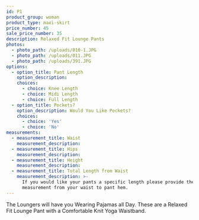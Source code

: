 ```yaml
---
id: P1
product_group: woman
product_type: maxi-skirt
price_number: 45
sale_price_number: 35
description: Relaxed Fit Lounge Pants
photos:
  - photo_path: /uploads/010-1.JPG
  - photo_path: /uploads/011.JPG
  - photo_path: /uploads/391.JPG
options:
  - option_title: Pant Length
    option_description:
    choices:
      - choice: Knee Length
      - choice: Midi Length
      - choice: Full Length
  - option_title: Pockets?
    option_description: Would You Like Pockets?
    choices:
      - choice: 'Yes'
      - choice: 'No'
measurements:
  - measurement_title: Waist
    measurement_description:
  - measurement_title: Hips
    measurement_description:
  - measurement_title: Height
    measurement_description:
  - measurement_title: Total Length from Waist
    measurement_description: >-
      If you would like your pants a specific length please provide the
      measurement from your waist to pant hem.
---
```


The Loungers will have you Wearing Pajamas all Day. These are a Relaxed Fit Lounge Pant with a Comfortable Knit Yoga Waistband.